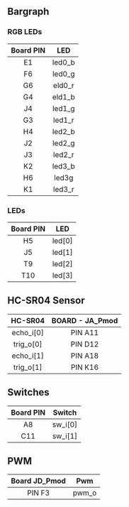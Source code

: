 ## Bargraph
### RGB LEDs 
| Board PIN | LED |
| :-: | :-: |
| E1 | led0_b |
| F6 | led0_g |
| G6 | eld0_r |
| G4 | eld1_b |
| J4 | led1_g |
| G3 | led1_r |
| H4 | led2_b |
| J2 | led2_g|
| J3 | led2_r|
| K2 | led3_b |
| H6 | led3g |
| K1 | led3_r |

### LEDs
| Board PIN | LED |
| :-: | :-: |
| H5 | led[0] |
| J5 | led[1] |
| T9 | led[2] |
| T10 | led[3] |

## HC-SR04 Sensor
| HC-SR04 | BOARD - JA_Pmod |
| :-: | :-: |
| echo_i[0] | PIN A11 |
| trig_o[0] | PIN D12 |
| echo_i[1] | PIN A18 |
| trig_o[1] | PIN K16 |

## Switches
| Board PIN | Switch |
| :-: | :-: |
| A8 | sw_i[0] |
| C11 | sw_i[1] |

## PWM 
| Board JD_Pmod | Pwm |
| :-: | :-: |
| PIN F3 | pwm_o |
